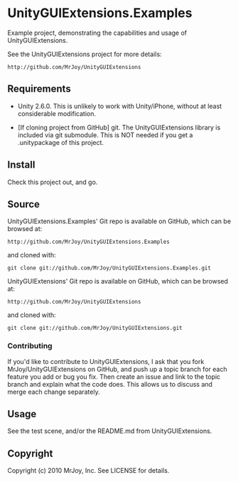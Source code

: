 UnityGUIExtensions.Examples
===========================

Example project, demonstrating the capabilities and usage of UnityGUIExtensions.

See the UnityGUIExtensions project for more details:

    http://github.com/MrJoy/UnityGUIExtensions

## Requirements #############################################################

* Unity 2.6.0.  This is unlikely to work with Unity/iPhone, without at least 
considerable modification.

* [If cloning project from GitHub]  git.  The UnityGUIExtensions library is 
included via git submodule.  This is NOT needed if you get a .unitypackage of 
this project.


## Install ##################################################################

Check this project out, and go.


## Source ###################################################################

UnityGUIExtensions.Examples' Git repo is available on GitHub, which can be 
browsed at:

    http://github.com/MrJoy/UnityGUIExtensions.Examples

and cloned with:

    git clone git://github.com/MrJoy/UnityGUIExtensions.Examples.git


UnityGUIExtensions' Git repo is available on GitHub, which can be browsed at:

    http://github.com/MrJoy/UnityGUIExtensions

and cloned with:

    git clone git://github.com/MrJoy/UnityGUIExtensions.git


### Contributing

If you'd like to contribute to UnityGUIExtensions, I ask that you fork 
MrJoy/UnityGUIExtensions on GitHub, and push up a topic branch for each feature 
you add or bug you fix.  Then create an issue and link to the topic branch and 
explain what the code does. This allows us to discuss and merge each change 
separately.


## Usage ####################################################################

See the test scene, and/or the README.md from UnityGUIExtensions.


Copyright
---------

Copyright (c) 2010 MrJoy, Inc. See LICENSE for details.
